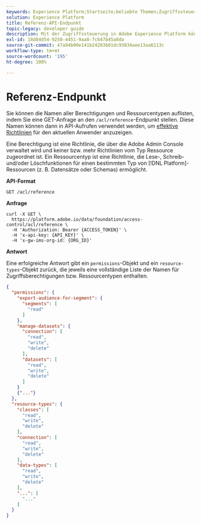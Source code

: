```yaml
---
keywords: Experience Platform;Startseite;beliebte Themen;Zugriffssteuerungs-Berechtigungen;Zugriffssteuerungs-Ressourcentypen;Zugriffssteuerungs-API
solution: Experience Platform
title: Referenz-API-Endpunkt
topic-legacy: developer guide
description: Mit der Zugriffssteuerung in Adobe Experience Platform können Sie Rollen und Berechtigungen für verschiedene Funktionen der Plattform mithilfe von Adobe Admin Console verwalten. Sie können die Namen aller Berechtigungen und Ressourcentypen auflisten, indem Sie eine GET-Anfrage an den Endpunkt /acl/reference in der Zugriffssteuerungs-API stellen. Diese Namen können dann in API-Aufrufen verwendet werden, um effektive Richtlinien für den aktuellen Anwender anzuzeigen.
exl-id: 18d84d54-9258-4451-9aa8-7c647b45a8da
source-git-commit: 47a94b00e141b24203b01dc93834aee13aa6113c
workflow-type: tm+mt
source-wordcount: '195'
ht-degree: 100%

---
```


# Referenz-Endpunkt

Sie können die Namen aller Berechtigungen und Ressourcentypen auflisten, indem Sie eine GET-Anfrage an den `/acl/reference`-Endpunkt stellen. Diese Namen können dann in API-Aufrufen verwendet werden, um [effektive Richtlinien](./effective-policies.md) für den aktuellen Anwender anzuzeigen.

Eine Berechtigung ist eine Richtlinie, die über die Adobe Admin Console verwaltet wird und keiner bzw. mehr Richtlinien vom Typ Ressource zugeordnet ist. Ein Ressourcentyp ist eine Richtlinie, die Lese-, Schreib- und/oder Löschfunktionen für einen bestimmten Typ von [!DNL Platform]-Ressourcen (z. B. Datensätze oder Schemas) ermöglicht.

**API-Format**

```http
GET /acl/reference
```

**Anfrage**

```shell
curl -X GET \
  https://platform.adobe.io/data/foundation/access-control/acl/reference \
  -H 'Authorization: Bearer {ACCESS_TOKEN}' \
  -H 'x-api-key: {API_KEY}' \
  -H 'x-gw-ims-org-id: {ORG_ID}'
```

**Antwort**

Eine erfolgreiche Antwort gibt ein `permissions`-Objekt und ein `resource-types`-Objekt zurück, die jeweils eine vollständige Liste der Namen für Zugriffsberechtigungen bzw. Ressourcentypen enthalten.

```json
{
  "permissions": {
    "export-audience-for-segment": {
      "segments": [
        "read"
      ]
    },
    "manage-datasets": {
      "connection": [
        "read",
        "write",
        "delete"
      ],
      "datasets": [
        "read",
        "write",
        "delete"
      ]
    }
    {"..."}
  },
  "resource-types": {
    "classes": [
      "read",
      "write",
      "delete"
    ],
    "connection": [
      "read",
      "write",
      "delete"
    ],
    "data-types": [
      "read",
      "write",
      "delete"
    ],
    "...": [
      "..."
    ]
  }
}
```
